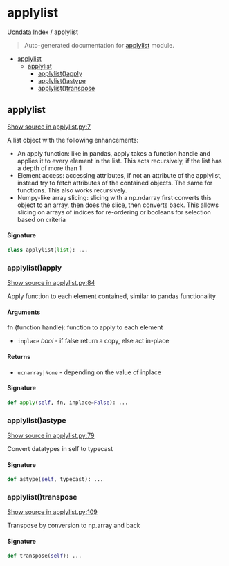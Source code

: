 # applylist

[Ucndata Index](./README.md#ucndata-index) / applylist

> Auto-generated documentation for [applylist](../applylist.py) module.

- [applylist](#applylist)
  - [applylist](#applylist-1)
    - [applylist()apply](#applylist()apply)
    - [applylist()astype](#applylist()astype)
    - [applylist()transpose](#applylist()transpose)

## applylist

[Show source in applylist.py:7](../applylist.py#L7)

A list object with the following enhancements:

* An apply function: like in pandas, apply takes a function handle and applies it to every element in the list. This acts recursively, if the list has a depth of more than 1
* Element access: accessing attributes, if not an attribute of the applylist, instead try to fetch attributes of the contained objects. The same for functions. This also works recursively.
* Numpy-like array slicing: slicing with a np.ndarray first converts this object to an array, then does the slice, then converts back. This allows slicing on arrays of indices for re-ordering or booleans for selection based on criteria

#### Signature

```python
class applylist(list): ...
```

### applylist()apply

[Show source in applylist.py:84](../applylist.py#L84)

Apply function to each element contained, similar to pandas functionality

#### Arguments

fn (function handle): function to apply to each element
- `inplace` *bool* - if false return a copy, else act in-place

#### Returns

- `ucnarray|None` - depending on the value of inplace

#### Signature

```python
def apply(self, fn, inplace=False): ...
```

### applylist()astype

[Show source in applylist.py:79](../applylist.py#L79)

Convert datatypes in self to typecast

#### Signature

```python
def astype(self, typecast): ...
```

### applylist()transpose

[Show source in applylist.py:109](../applylist.py#L109)

Transpose by conversion to np.array and back

#### Signature

```python
def transpose(self): ...
```
